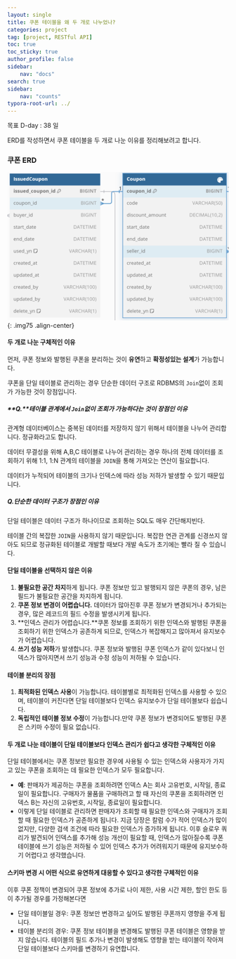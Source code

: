 ```yaml
---
layout: single
title: 쿠폰 테이블을 왜 두 개로 나누었나?
categories: project
tag: [project, RESTful API]
toc: true
toc_sticky: true
author_profile: false
sidebar:
    nav: "docs"
search: true
sidebar:
    nav: "counts"
typora-root-url: ../
---
```

목표 D-day : 38 일

ERD를 작성하면서 쿠폰 테이블을 두 개로 나눈 이유를 정리해보려고 합니다.

### 쿠폰 ERD

![image-20241027163324732](/images/2024-10-27-project-rest-api-20241027/image-20241027163324732.png){: .img75 .align-center}

#### 두 개로 나눈 구체적인 이유

먼저, 쿠폰 정보와 발행된 쿠폰을 분리하는 것이 **유연**하고 **확정성있는 설계**가 가능합니다.

쿠폰을 단일 테이블로 관리하는 경우 단순한 데이터 구조로 RDBMS의 `Join`없이 조회가 가능한 것이 장점입니다.



##### **Q.**테이블 관계에서 `Join`없이 조회가 가능하다는 것이 장점인 이유

관계형 데이터베이스는 중복된 데이터를 저장하지 않기 위해서 테이블을 나누어 관리합니다. 정규화라고도 합니다.

데이터 무결성을 위해 A,B,C 테이블로 나누어 관리하는 경우 하나의 전체 데이터를 조회하기 위해 1:1, 1:N 관계의 테이블을 `JOIN`을 통해 가져오는 연산이 필요합니다.

데이터가 누적되어 테이블의 크기나 인덱스에 따라 성능 저하가 발생할 수 있기 때문입니다.



##### Q.단순한 데이터 구조가 장점인 이유

단일 테이블은 데이터 구조가 하나이므로 조회하는 SQL도 매우 간단해지빈다.

테이블 간의 복잡한 `JOIN`을 사용하지 않기 때문입니다. 복잡한 연관 관계를 신경쓰지 않아도 되므로 정규화된 테이블로 개발할 때보다 개발 속도가 초기에는 빨라 질 수 있습니다.



#### 단일 테이블을 선택하지 않은 이유

1. **불필요한 공간 차지**하게 됩니다. 쿠폰 정보만 있고 발행되지 않은 쿠폰의 경우, 남은 필드가 불필요한 공간을 차지하게 됩니다.
2. **쿠폰 정보 변경이 어렵습니다.** 데이터가 많아진후 쿠폰 정보가 변경되거나 추가되는 경우, 많은 레코드의 필드 수정을 발생시키게 됩니다.
3. **인덱스 관리가 어렵습니다.**쿠폰 정보를 조회하기 위한 인덱스와 발행된 쿠폰을 조회하기 위한 인덱스가 공존하게 되므로, 인덱스가 복잡해지고 많아져서 유지보수가 어렵습니다.
4. **쓰기 성능 저하**가 발생합니다. 쿠폰 정보와 발행된 쿠폰 인덱스가 같이 있다보니 인덱스가 많아지면서 쓰기 성능과 수정 성능이 저하될 수 있습니다.

#### 테이블 분리의 장점

1. **최적화된 인덱스 사용**이 가능합니다. 테이블별로 최적화된 인덱스를 사용할 수 있으며, 테이블이 커진다면 단일 테이블보다 인덱스 유지보수가 단일 테이블보다 쉽습니다.
2. **독립적인 테이블 정보 수정**이 가능합니다.만약 쿠폰 정보가 변경되어도 발행된 쿠폰은 스키마 수정이 필요 없습니다.



#### 두 개로 나눈 테이블이 단일 테이블보다 인덱스 관리가 쉽다고 생각한 구체적인 이유

단일 테이블에서는 쿠폰 정보만 필요한 경우에 사용될 수 있는 인덱스와 사용자가 가지고 있는 쿠폰을 조회하는 데 필요한 인덱스가 모두 필요합니다.

- **예**: 판매자가 제공하는 쿠폰을 조회하려면 인덱스 A는 회사 고유번호, 시작일, 종료일이 필요합니다. 구매자가 물품을 구매하려고 할 때 자신의 쿠폰을 조회하려면 인덱스 B는 자신의 고유번호, 시작일, 종료일이 필요합니다.
- 이렇게 단일 테이블로 관리하면 판매자가 조회할 때 필요한 인덱스와 구매자가 조회할 때 필요한 인덱스가 공존하게 됩니다. 지금 당장은 칼럼 수가 적어 인덱스가 많이 없지만, 다양한 검색 조건에 따라 필요한 인덱스가 증가하게 됩니다. 이후 슬로우 쿼리가 발견되어 인덱스를 추가해 성능 개선이 필요할 때, 인덱스가 많아질수록 쿠폰 테이블에 쓰기 성능은 저하될 수 있어 인덱스 추가가 어려워지기 때문에 유지보수하기 어렵다고 생각했습니다.

#### 스키마 변경 시 어떤 식으로 유연하게 대응할 수 있다고 생각한 구체적인 이유

이후 쿠폰 정책이 변경되어 쿠폰 정보에 추가로 나이 제한, 사용 시간 제한, 할인 한도 등이 추가될 경우를 가정해본다면

- 단일 테이블일 경우: 쿠폰 정보만 변경하고 싶어도 발행된 쿠폰까지 영향을 주게 됩니다. 
- 테이블 분리의 경우: 쿠폰 정보 테이블을 변경해도 발행된 쿠폰 테이블은 영향을 받지 않습니다. 테이블의 필드 추가나 변경이 발생해도 영향을 받는 테이블이 작아져 단일 테이블보다 스키마를 변경하기 유연합니다.





